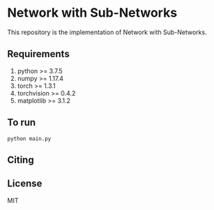 # Network with Sub-Networks #
This repository is the implementation of Network with Sub-Networks. <br>

## Requirements ##
1. python >= 3.7.5
1. numpy >= 1.17.4
2. torch >= 1.3.1
3. torchvision >= 0.4.2
4. matplotlib >= 3.1.2

## To run ##
```
python main.py
```

## Citing ##



## License ##
MIT
